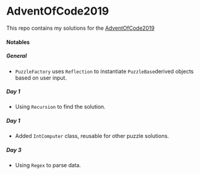 # AdventOfCode2019
This repo contains my solutions for the [AdventOfCode2019](https://adventofcode.com/2019)

#### Notables
##### General
- `PuzzleFactory` uses `Reflection` to instantiate `PuzzleBase`derived objects based on user input.
##### Day 1
- Using `Recursion` to find the solution.
##### Day 1
- Added `IntComputer` class, reusable for other puzzle solutions.
##### Day 3
- Using `Regex` to parse data.
